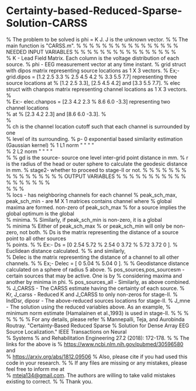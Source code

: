 # Certainty-based-Reduced-Sparse-Solution-CARSS
% The problem to be solved is phi = K J. J is the unknown vector.
% 
% The main function is "CARSS.m". 
% % % % % % % % % % % % % % % % NEEDED INPUT VARIABLES % % % % % % % % % % % % % % %
%   
%   K - Lead Field Matrix. Each column is the voltage distribution of each source.
%   phi - EEG measurement vector at any time instant. 
%   grid struct with dipos matrix representing source locations as 1 X 3 vectors.
%          Ex;- grid.dipos = [1.2  2.5  3.3
%                             2.5  4.5  4.2
%                             3.3  5.5  7.7]  representing three source locations at 
%          [1.2  2.5  3.3], [2.5  4.5  4.2] and [3.3  5.5  7.7].
%  elec struct with chanpos matrix representing channel locations as 1 X 3 vectors.
%  
%          Ex:- elec.chanpos = [2.3  4.2  2.3
%                                 8.6  6.0  -3.3]  representing two channel locations  
% at 
%          [2.3  4.2  2.3] and [8.6  6.0  -3.3].
%  
%  
%  ch is the channel location cutoff such that each channel is surrounded by one  
% level of its surrounding.
%  p- 0   exponential based similarity estimation (Gaussian kernel)
%     1   L1  norm      "      "	"	"	
%     2   L2  norm      "      "	"	"	
% 
%  gd is the source- source one level inter-grid point distance in mm.
%  r is the radius of the head or outer sphere to calculate the geodesic distance in mm.
%  stage2- whether to proceed to stage-II or not.
% % % % % % % % % % % % % % % % OUTPUT VARIABLES % % % % % % % % % % % % % % % % % %  
% % 
%  
%  locs - has neighboring channels for each channel 
%  peak_sch_max, peak_sch_min - are M X 1 matrices contains channel where
%                              global maxima are formed. non-zero of peak_sch_max
%                              for a source implies the global optimum is the global  
% minima.
%                              Similarly, if peak_sch_min is non-zero, it is a global  
% minima
%                              Either of peak_sch_max 
%                              or peak_sch_min will only be non-zero, not both. 
%  Ds is the matrix representing the distance of a source point to all other sources  
% points.
% 
%         Ex:- Ds = [0    2.54   5.72
%                    2.54    0     3.72
%                    5.72  3.72      0  ].
%       Euclidean distance calculated.
% 
%       and similarly,	   
% Delec  is the matrix representing the distance of a channel to all other channels.
% 
%           Ex;- Delec = [  0   5.04
%                           5.04  0  ].
% 
%       Geodistance distance calculated on a sphere of radius 5 above.
% pos_sources,pos_sourcesm - certain sources that may be active. One is by
%                          considering maxima and another by minima in phi.
% pos_sources_all - Similarly, as above combined.
% J_CARSS - The CARSS estimate having the certainty of each source.
% Kr, J_carss - Reduced K and J_CARSS to only non-zeros for stage-II.
% IndDsr, diposr - The above-reduced sources locations for stage-II.
% J_mne - The solution using the reduced variables above. As an example,
%         minimum norm estimate (Hamalainen et al.,1993) is used in stage-II.
% 
% % % % % % For any details, please refer
% Mannepalli, Teja, and Aurobinda Routray. "Certainty-Based Reduced Sparse 
% Solution for Dense Array EEG Source Localization." IEEE Transactions on Neural  
% Systems 
% and Rehabilitation Engineering 27.2 (2018): 172-178.
% 
% The links for the above is 
% https://www.ncbi.nlm.nih.gov/pubmed/30596580           and       
% https://arxiv.org/abs/1812.09506
% Also, please cite if you had used this code in your research.
% 
% If any files are missing or any mistakes, please feel free to inform me at  
% mteja134@gmail.com. The authors are willing to take valid mistakes existing to correct.
% 
% Thank you.
